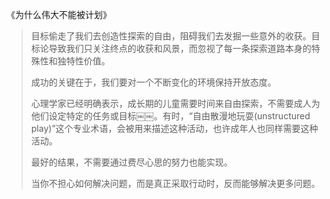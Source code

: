 《为什么伟大不能被计划》

> 目标偷走了我们去创造性探索的自由，阻碍我们去发掘一些意外的收获。目标论导致我们只关注终点的收获和风景，而忽视了每一条探索道路本身的特殊性和独特性价值。
>
> 成功的关键在于，我们要对一个不断变化的环境保持开放态度。
>
> 心理学家已经明确表示，成长期的儿童需要时间来自由探索，不需要成人为他们设定特定的任务或目标￼￼。有时，“自由散漫地玩耍(unstructured play)”这个专业术语，会被用来描述这种活动，也许成年人也同样需要这种活动。
>
> 最好的结果，不需要通过费尽心思的努力也能实现。
>
> 当你不担心如何解决问题，而是真正采取行动时，反而能够解决更多问题。